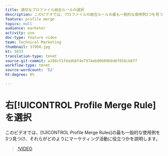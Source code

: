 ```yaml
---
title: 適切なプロファイル結合ルールの選択
description: このビデオでは、プロファイルの結合ルールの最も一般的な使用例3つを見つけ、それらの使用方法を知ることができます。
feature: profile merge
topics: null
audience: marketer
activity: use
doc-type: feature video
team: Technical Marketing
thumbnail: 37908.jpg
kt: 5833
translation-type: tm+mt
source-git-commit: a108c51fdad66f4e7974eb96609b6d8f058cb6ff
workflow-type: tm+mt
source-wordcount: '52'
ht-degree: 0%

---
```



# 右[!UICONTROL Profile Merge Rule]を選択

このビデオでは、[!UICONTROL Profile Merge Rules]の最も一般的な使用例を3つ見つけ、それらがどのようにマーケティング活動に役立つかを説明します。

>[!VIDEO](https://video.tv.adobe.com/v/37908/?quality=12&learn=on)
